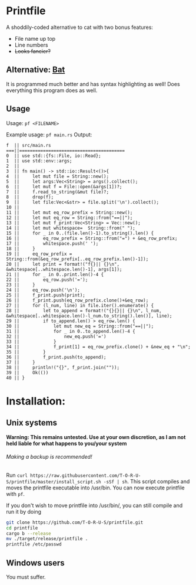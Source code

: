 # Printfile
A shoddily-coded alternative to cat with two bonus features:
- File name up top
- Line numbers
- ~~Looks fancier?~~

## Alternative: [Bat](https://github.com/sharkdp/bat)
It is programmed much better and has syntax highlighting as well!
Does everything this program does as well.

## Usage
Usage:
`pf <FILENAME>`

Example usage:
`pf main.rs`
Output:
```
f  || src/main.rs
===||========================================
0  || use std::{fs::File, io::Read};
1  || use std::env::args;
2  || 
3  || fn main() -> std::io::Result<()>{
4  ||     let mut file = String::new();
5  ||     let args:Vec<String> = args().collect();
6  ||     let mut f = File::open(&args[1])?;
7  ||     f.read_to_string(&mut file)?;
8  ||     drop(f);
9  ||     let file:Vec<&str> = file.split('\n').collect();
10 ||     
11 ||     let mut eq_row_prefix = String::new();
12 ||     let mut eq_row = String::from("==||");
13 ||     let mut f_print:Vec<String> = Vec::new();
14 ||     let mut whitespace=  String::from(" ");
15 ||     for _ in 0..(file.len()-1).to_string().len() {
16 ||         eq_row_prefix = String::from("=") + &eq_row_prefix;
17 ||         whitespace.push(' ');
18 ||     }
19 ||     eq_row_prefix = String::from(&eq_row_prefix[..eq_row_prefix.len()-1]);
20 ||     let print = format!("f{}|| {}\n", &whitespace[..whitespace.len()-1], args[1]);
21 ||     for _ in 0..print.len()-4 {
22 ||         eq_row.push('=');
23 ||     }
24 ||     eq_row.push('\n');
25 ||     f_print.push(print);
26 ||     f_print.push(eq_row_prefix.clone()+&eq_row);
27 ||     for (l_num, line) in file.iter().enumerate() {
28 ||         let to_append = format!("{}{}|| {}\n", l_num, &whitespace[..whitespace.len()-l_num.to_string().len()], line);
29 ||         if to_append.len() > eq_row.len() {
30 ||             let mut new_eq = String::from("==||");
31 ||             for _ in 0..to_append.len()-4 {
32 ||                 new_eq.push('=')
33 ||             }
34 ||             f_print[1] = eq_row_prefix.clone() + &new_eq + "\n";
35 ||         }
36 ||         f_print.push(to_append);
37 ||     }
38 ||     println!("{}", f_print.join(""));
39 ||     Ok(())
40 || }
```

# Installation:

## Unix systems
**Warning: This remains untested. Use at your own discretion, as I am not held liable for what happens to you/your system**
###### Making a backup is recommended!

Run `curl https://raw.githubusercontent.com/T-O-R-U-S/printfile/master/install_script.sh -sSf | sh`. 
This script compiles and moves the printfile executable into /usr/bin.
You can now execute printfile with `pf`.

If you don't wish to move printfile into /usr/bin/, you can still compile and run it by doing
```sh
git clone https://github.com/T-O-R-U-S/printfile.git
cd printfile
cargo b --release
mv ./target/release/printfile .
printfile /etc/passwd
```

## Windows users
You must suffer.
